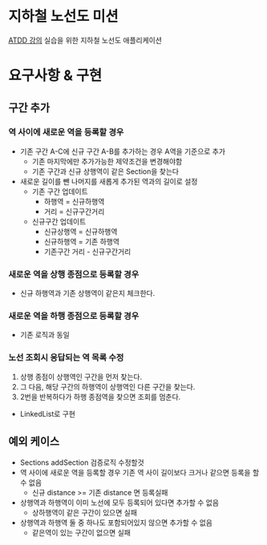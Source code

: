 # 지하철 노선도 미션

[ATDD 강의](https://edu.nextstep.camp/c/R89PYi5H) 실습을 위한 지하철 노선도 애플리케이션

# 요구사항 & 구현

## 구간 추가

### 역 사이에 새로운 역을 등록할 경우

- 기존 구간 A-C에 신규 구간 A-B를 추가하는 경우 A역을 기준으로 추가
  - 기존 마지막에만 추가가능한 제약조건을 변경해야함 
  - 기존 구간과 신규 상행역이 같은 Section을 찾는다
- 새로운 길이를 뺀 나머지를 새롭게 추가된 역과의 길이로 설정
  - 기존 구간 업데이트 
    - 하행역 = 신규하행역
    - 거리 = 신규구간거리
  - 신규구간 업데이트
    - 신규상행역 = 신규하행역
    - 신규하행역 = 기존 하행역
    - 기존구간 거리 - 신규구간거리

### 새로운 역을 상행 종점으로 등록할 경우
- 신규 하행역과 기존 상행역이 같은지 체크한다.

### 새로운 역을 하행 종점으로 등록할 경우
- 기존 로직과 동일

### 노선 조회시 응답되는 역 목록 수정

1. 상행 종점이 상행역인 구간을 먼저 찾는다.
2. 그 다음, 해당 구간의 하행역이 상행역인 다른 구간을 찾는다.
3. 2번을 반복하다가 하행 종점역을 찾으면 조회를 멈춘다.

- LinkedList로 구현

## 예외 케이스
- Sections addSection 검증로직 수정할것
- 역 사이에 새로운 역을 등록할 경우 기존 역 사이 길이보다 크거나 같으면 등록을 할 수 없음
  - 신규 distance >= 기존 distance 면 등록실패
- 상행역과 하행역이 이미 노선에 모두 등록되어 있다면 추가할 수 없음
  - 상하행역이 같은 구간이 있으면 실패
- 상행역과 하행역 둘 중 하나도 포함되어있지 않으면 추가할 수 없음
  - 같은역이 있는 구간이 없으면 실패
